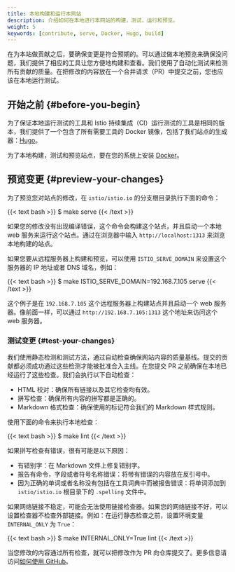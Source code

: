 ```yaml
---
title: 本地构建和运行本网站
description: 介绍如何在本地进行本网站的构建，测试，运行和预览。
weight: 5
keywords: [contribute, serve, Docker, Hugo, build]
---
```


在为本站做贡献之后，要确保变更是符合预期的。可以通过做本地预览来确保没问题，我们提供了相应的工具让您方便地构建和查看。我们使用了自动化测试来检测所有贡献的质量。在把修改的内容放在一个合并请求（PR）中提交之前，您也应该在本地运行测试。

## 开始之前 {#before-you-begin}

为了保证本地运行测试的工具和 Istio 持续集成（CI）运行测试的工具是相同的版本，我们提供了一个包含了所有需要工具的 Docker 镜像，包括了我们站点的生成器：[Hugo](https://gohugo.io/)。

为了本地构建，测试和预览站点，要在您的系统上安装 [Docker](https://www.docker.com/get-started)。

## 预览变更 {#preview-your-changes}

为了预览您对站点的修改，在 `istio/istio.io` 的分支根目录执行下面的命令：

{{< text bash >}}
$ make serve
{{< /text >}}

如果您的修改没有出现编译错误，这个命令会构建这个站点，并且启动一个本地 web 服务来运行这个站点。通过在浏览器中输入 `http://localhost:1313` 来浏览本地构建的站点。

如果您要从远程服务器上构建和预览，可以使用 `ISTIO_SERVE_DOMAIN` 来设置这个服务器的 IP 地址或者 DNS 域名，例如：

{{< text bash >}}
$ make ISTIO_SERVE_DOMAIN=192.168.7.105 serve
{{< /text >}}

这个例子是在 `192.168.7.105` 这个远程服务器上构建站点并且启动一个 web 服务器。像前面一样，可以通过 `http://192.168.7.105:1313` 这个地址来访问这个 web 服务器。

### 测试变更 {#test-your-changes}

我们使用静态检测和测试方法，通过自动检查确保网站内容的质量基线。提交的贡献都必须成功通过这些检测才能被批准合入主线。在您提交 PR 之前确保在本地已经运行了这些检查。我们会执行以下自动检查：

- HTML 校对：确保所有链接以及其它检查均有效。
- 拼写检查：确保所有内容的拼写都是正确的。
- Markdown 格式检查：确保使用的标记符合我们的 Markdown 样式规则。

使用下面的命令来执行本地检查：

{{< text bash >}}
$ make lint
{{< /text >}}

如果拼写检查有错误，很有可能是以下原因：

- 有错别字：在 Markdown 文件上修复错别字。
- 报告有命令，字段或者符号名称错误：将带有错误的内容放在反引号中。
- 因为正确的单词或者名称没有包括在工具词典中而被报告错误：将单词添加到 `istio/istio.io` 根目录下的 `.spelling` 文件中。

如果网络链接不稳定，可能会无法使用链接检查器。如果您的网络链接不好，可以设置检查器不检查外部链接。例如：在运行静态检查之前，设置环境变量 `INTERNAL_ONLY` 为 `True`：

{{< text bash >}}
$ make INTERNAL_ONLY=True lint
{{< /text >}}

当您修改的内容通过所有检查，就可以把修改作为 PR 向仓库提交了。更多信息请访问[如何使用 GitHub](/zh/about/contribute/github)。
